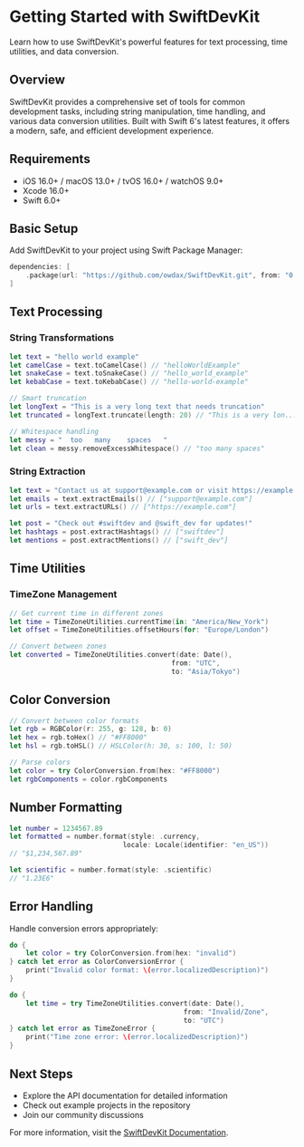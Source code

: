 # Getting Started with SwiftDevKit

Learn how to use SwiftDevKit's powerful features for text processing, time utilities, and data conversion.

## Overview

SwiftDevKit provides a comprehensive set of tools for common development tasks, including string manipulation, time handling, and various data conversion utilities. Built with Swift 6's latest features, it offers a modern, safe, and efficient development experience.

## Requirements

- iOS 16.0+ / macOS 13.0+ / tvOS 16.0+ / watchOS 9.0+
- Xcode 16.0+
- Swift 6.0+

## Basic Setup

Add SwiftDevKit to your project using Swift Package Manager:

```swift
dependencies: [
    .package(url: "https://github.com/owdax/SwiftDevKit.git", from: "0.1.0-beta.1")
]
```

## Text Processing

### String Transformations

```swift
let text = "hello world example"
let camelCase = text.toCamelCase() // "helloWorldExample"
let snakeCase = text.toSnakeCase() // "hello_world_example"
let kebabCase = text.toKebabCase() // "hello-world-example"

// Smart truncation
let longText = "This is a very long text that needs truncation"
let truncated = longText.truncate(length: 20) // "This is a very lon..."

// Whitespace handling
let messy = "  too   many    spaces   "
let clean = messy.removeExcessWhitespace() // "too many spaces"
```

### String Extraction

```swift
let text = "Contact us at support@example.com or visit https://example.com"
let emails = text.extractEmails() // ["support@example.com"]
let urls = text.extractURLs() // ["https://example.com"]

let post = "Check out #swiftdev and @swift_dev for updates!"
let hashtags = post.extractHashtags() // ["swiftdev"]
let mentions = post.extractMentions() // ["swift_dev"]
```

## Time Utilities

### TimeZone Management

```swift
// Get current time in different zones
let time = TimeZoneUtilities.currentTime(in: "America/New_York")
let offset = TimeZoneUtilities.offsetHours(for: "Europe/London")

// Convert between zones
let converted = TimeZoneUtilities.convert(date: Date(),
                                        from: "UTC",
                                        to: "Asia/Tokyo")
```

## Color Conversion

```swift
// Convert between color formats
let rgb = RGBColor(r: 255, g: 128, b: 0)
let hex = rgb.toHex() // "#FF8000"
let hsl = rgb.toHSL() // HSLColor(h: 30, s: 100, l: 50)

// Parse colors
let color = try ColorConversion.from(hex: "#FF8000")
let rgbComponents = color.rgbComponents
```

## Number Formatting

```swift
let number = 1234567.89
let formatted = number.format(style: .currency,
                            locale: Locale(identifier: "en_US"))
// "$1,234,567.89"

let scientific = number.format(style: .scientific)
// "1.23E6"
```

## Error Handling

Handle conversion errors appropriately:

```swift
do {
    let color = try ColorConversion.from(hex: "invalid")
} catch let error as ColorConversionError {
    print("Invalid color format: \(error.localizedDescription)")
}

do {
    let time = try TimeZoneUtilities.convert(date: Date(),
                                           from: "Invalid/Zone",
                                           to: "UTC")
} catch let error as TimeZoneError {
    print("Time zone error: \(error.localizedDescription)")
}
```

## Next Steps

- Explore the API documentation for detailed information
- Check out example projects in the repository
- Join our community discussions

For more information, visit the [SwiftDevKit Documentation](https://github.com/owdax/SwiftDevKit). 